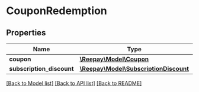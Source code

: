 # CouponRedemption

## Properties
Name | Type | Description | Notes
------------ | ------------- | ------------- | -------------
**coupon** | [**\Reepay\Model\Coupon**](Coupon.md) |  | 
**subscription_discount** | [**\Reepay\Model\SubscriptionDiscount**](SubscriptionDiscount.md) |  | 

[[Back to Model list]](../../README.md#documentation-for-models) [[Back to API list]](../../README.md#documentation-for-api-endpoints) [[Back to README]](../../README.md)

